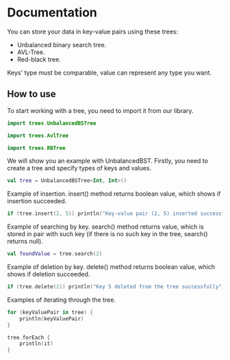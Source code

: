 # Documentation
You can store your data in key-value pairs using these trees:
* Unbalanced binary search tree.
* AVL-Tree.
* Red-black tree.

Keys' type must be comparable, value can represent any type you want. 

## How to use
To start working with a tree, you need to import it from our library.
```kotlin
import trees.UnbalancedBSTree
```
```kotlin
import trees.AvlTree
```
```kotlin
import trees.RBTree
```
We will show you an example with UnbalancedBST.
Firstly, you need to create a tree and specify types of keys and values.
```kotlin
val tree = UnbalancedBSTree<Int, Int>() 
```
Example of insertion. insert() method returns boolean value, which shows if insertion succeeded.
```kotlin
if (tree.insert(2, 5)) println("Key-value pair (2, 5) inserted successfully")
```
Example of searching by key. search() method returns value, which is stored in pair with such key (if there is no such key in the tree, search() returns null).
```kotlin
val foundValue = tree.search(2)
```
Example of deletion by key. delete() method returns boolean value, which shows if deletion succeeded.
```kotlin
if (tree.delete(2)) println("Key 5 deleted from the tree successfully")
```
Examples of iterating through the tree.
```kotlin
for (keyValuePair in tree) {
    println(keyValuePair)
}
```
```kotlin
tree.forEach {
    println(it)
}
```

